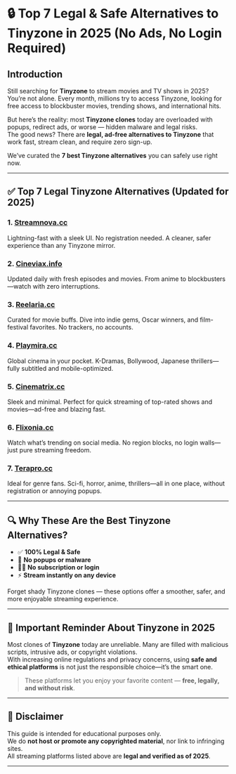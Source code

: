 # 🔒 Top 7 Legal & Safe Alternatives to Tinyzone in 2025 (No Ads, No Login Required)

## Introduction

Still searching for **Tinyzone** to stream movies and TV shows in 2025? You’re not alone. Every month, millions try to access Tinyzone, looking for free access to blockbuster movies, trending shows, and international hits.

But here’s the reality: most **Tinyzone clones** today are overloaded with popups, redirect ads, or worse — hidden malware and legal risks.  
The good news? There are **legal, ad-free alternatives to Tinyzone** that work fast, stream clean, and require zero sign-up.

We’ve curated the **7 best Tinyzone alternatives** you can safely use right now.

---

## ✅ Top 7 Legal Tinyzone Alternatives (Updated for 2025)

### **1. [Streamnova.cc](https://himoviesx.my/home/)**
Lightning-fast with a sleek UI. No registration needed. A cleaner, safer experience than any Tinyzone mirror.

### **2. [Cineviax.info](https://himoviesx.my/home/)**
Updated daily with fresh episodes and movies. From anime to blockbusters—watch with zero interruptions.

### **3. [Reelaria.cc](https://himoviesx.my/home/)**
Curated for movie buffs. Dive into indie gems, Oscar winners, and film-festival favorites. No trackers, no accounts.

### **4. [Playmira.cc](https://himoviesx.my/home/)**
Global cinema in your pocket. K-Dramas, Bollywood, Japanese thrillers—fully subtitled and mobile-optimized.

### **5. [Cinematrix.cc](https://himoviesx.my/home/)**
Sleek and minimal. Perfect for quick streaming of top-rated shows and movies—ad-free and blazing fast.

### **6. [Flixonia.cc](https://himoviesx.my/home/)**
Watch what’s trending on social media. No region blocks, no login walls—just pure streaming freedom.

### **7. [Terapro.cc](https://himoviesx.my/home/)**
Ideal for genre fans. Sci-fi, horror, anime, thrillers—all in one place, without registration or annoying popups.

---

## 🔍 Why These Are the Best Tinyzone Alternatives?

- ✅ **100% Legal & Safe**  
- 🚫 **No popups or malware**  
- 🙅‍♂️ **No subscription or login**  
- ⚡ **Stream instantly on any device**

Forget shady Tinyzone clones — these options offer a smoother, safer, and more enjoyable streaming experience.

---

## 🚨 Important Reminder About Tinyzone in 2025

Most clones of **Tinyzone** today are unreliable. Many are filled with malicious scripts, intrusive ads, or copyright violations.  
With increasing online regulations and privacy concerns, using **safe and ethical platforms** is not just the responsible choice—it’s the smart one.

> These platforms let you enjoy your favorite content — **free, legally, and without risk**.

---

## 📢 Disclaimer

This guide is intended for educational purposes only.  
We do **not host or promote any copyrighted material**, nor link to infringing sites.  
All streaming platforms listed above are **legal and verified as of 2025**.

---
